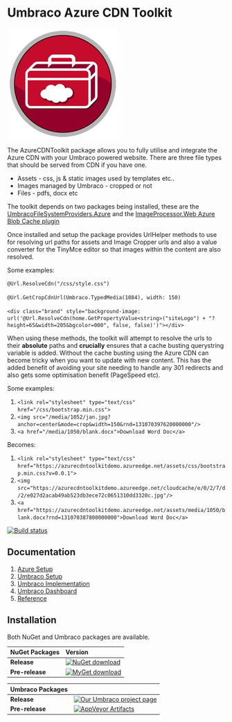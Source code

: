 # Umbraco Azure CDN Toolkit #

![Azure Logger](build/assets/icon/umbraco-azure-toolkit-256.png)

The AzureCDNToolkit package allows you to fully utilise and integrate the Azure CDN with your Umbraco powered website. There are three file types that should be served from CDN if you have one. 

- Assets - css, js & static images used by templates etc..
- Images managed by Umbraco - cropped or not
- Files - pdfs, docx etc

The toolkit depends on two packages being installed, these are the [UmbracoFileSystemProviders.Azure](https://github.com/JimBobSquarePants/UmbracoFileSystemProviders.Azure) and the [ImageProcessor.Web Azure Blob Cache plugin](http://imageprocessor.org/imageprocessor-web/plugins/azure-blob-cache/)

Once installed and setup the package provides UrlHelper methods to use for resolving url paths for assets and Image Cropper urls and also a value converter for the TinyMce editor so that images within the content are also resolved.

Some examples:
	
	@Url.ResolveCdn("/css/style.css")
	
	@Url.GetCropCdnUrl(Umbraco.TypedMedia(1084), width: 150)
    
	<div class="brand" style="background-image: url('@Url.ResolveCdn(home.GetPropertyValue<string>("siteLogo") + "?height=65&width=205&bgcolor=000", false, false)')"></div>

When using these methods, the toolkit will attempt to resolve the urls to their **absolute** paths and **crucially** ensures that a cache busting querystring variable is added. Without the cache busting using the Azure CDN can become tricky when you want to update with new content. This has the added benefit of avoiding your site needing to handle any 301 redirects and also gets some optimisation benefit (PageSpeed etc).

Some examples:

1. `<link rel="stylesheet" type="text/css" href="/css/bootstrap.min.css">`
2. `<img src="/media/1052/jan.jpg?anchor=center&mode=crop&width=150&rnd=131070397620000000"/>`
3. `<a href="/media/1050/blank.docx">Download Word Doc</a>`

Becomes:

1. `<link rel="stylesheet" type="text/css" href="https://azurecdntoolkitdemo.azureedge.net/assets/css/bootstrap.min.css?v=0.0.1">`
2. `<img src="https://azurecdntoolkitdemo.azureedge.net/cloudcache/e/0/2/7/d/2/e027d2acab49ab523db3ece72c0651310dd3320c.jpg"/>`
3. `<a href="https://azurecdntoolkitdemo.azureedge.net/assets/media/1050/blank.docx?rnd=131070387800000000">Download Word Doc</a>`

[![Build status](https://ci.appveyor.com/api/projects/status/7lj6r6uoofm9mb24?svg=true)](https://ci.appveyor.com/project/JeavonLeopold/umbraco-azurecdntoolkit)

## Documentation ##

1. [Azure Setup](docs/Azure-Setup.md)
2. [Umbraco Setup](docs/Umbraco-Setup.md)
3. [Umbraco Implementation](docs/Umbraco-Implementation.md)
4. [Umbraco Dashboard](docs/Umbraco-Dashboard.md)
5. [Reference](docs/Reference.md)

## Installation ##

Both NuGet and Umbraco packages are available. 

|NuGet Packages    |Version           |
|:-----------------|:-----------------|
|**Release**|[![NuGet download](http://img.shields.io/nuget/v/Our.Umbraco.AzureCDNToolkit.svg)](https://www.nuget.org/packages/Our.Umbraco.AzureCDNToolkit/)
|**Pre-release**|[![MyGet download](https://img.shields.io/myget/umbraco-packages/vpre/Our.Umbraco.AzureCDNToolkit.svg)](https://www.myget.org/feed/umbraco-packages/package/nuget/Our.Umbraco.AzureCDNToolkit)

|Umbraco Packages  |                  |
|:-----------------|:-----------------|
|**Release**|[![Our Umbraco project page](https://img.shields.io/badge/our-umbraco-orange.svg)](https://our.umbraco.org/projects/developer-tools/azure-cdn-toolkit-for-umbraco/) 
|**Pre-release**| [![AppVeyor Artifacts](https://img.shields.io/badge/appveyor-umbraco-orange.svg)](https://ci.appveyor.com/project/JeavonLeopold/umbraco-azurecdntoolkit/build/artifacts)